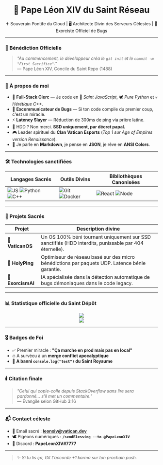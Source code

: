 <h1 align="center">👑 Pape Léon XIV du Saint Réseau</h1>
<p align="center">
  ✝️ Souverain Pontife du Cloud | 🖥️ Architecte Divin des Serveurs Célestes | 👾 Exorciste Officiel de Bugs
</p>

---

### 📜 Bénédiction Officielle

> *"Au commencement, le développeur créa le `git init` et le `commit -m "First Sacrifice"`."*  
> — Pape Léon XIV, Concile du Saint Repo (1488)

---

### 🧠 À propos de moi

- 🔧 **Full-Stack Clerc** — Je code en 🎩 *Saint JavaScript*, 🕊️ *Pure Python* et 💀 *Hérétique C++*.
- 🚨 **Excommunicateur de Bugs** — Si ton code compile du premier coup, c'est un miracle.
- ⚡ **Latency Slayer** — Réduction de 300ms de ping via prière latine.
- 💾 HDD ? Non merci. **SSD uniquement, par décret papal.**
- 🎮 Leader spirituel du **Clan Vatican Esports** (*Top 1 sur Age of Empires version Renaissance*).
- 💬 Je parle en **Markdown**, je pense en **JSON**, je rêve en **ANSI Colors**.

---

### 🛠️ Technologies sanctifiées

| Langages Sacrés | Outils Divins | Bibliothèques Canonisées |
|----------------|-------------|---------------------------|
| ![JS](https://img.shields.io/badge/JavaScript-Anointé-yellow) ![Python](https://img.shields.io/badge/Python-Béni-blue) ![C++](https://img.shields.io/badge/C++-Hérétique-red) | ![Git](https://img.shields.io/badge/Git-Saint%20Commit-orange) ![Docker](https://img.shields.io/badge/Docker-Sainte%20Containerisation-blue) | ![React](https://img.shields.io/badge/React-Hostie%20Interacive-lightblue) ![Node](https://img.shields.io/badge/NodeJS-Encens%20Backend-green) |

---

### 📂 Projets Sacrés

| Projet | Description divine |
|--------|-------------------|
| 🚀 **VaticanOS** | Un OS 100% béni tournant uniquement sur SSD sanctifiés (HDD interdits, punissable par 404 éternelle). |
| 📡 **HolyPing** | Optimiseur de réseau basé sur des micro bénédictions par paquets UDP. Latence bénie garantie. |
| 🤖 **ExorcismAI** | IA spécialisée dans la détection automatique de bugs démoniaques dans le code legacy. |

---

### 📊 Statistique officielle du Saint Dépôt

<p align="center">
  <img src="https://github-readme-stats.vercel.app/api?username=Pape-Leon-XIV&show_icons=true&theme=dracula" />
  <br>
  <img src="https://github-readme-streak-stats.herokuapp.com/?user=Pape-Leon-XIV&theme=dracula" />
</p>

---

### 🎖 Badges de Foi

- ✅ Premier miracle : **"Ça marche en prod mais pas en local"**
- 🔥 A survécu à un **merge conflict apocalyptique**
- 🚫 **A banni `console.log("test")` du Saint Royaume**

---

### 🕯️ Citation finale

> *"Celui qui copie-colle depuis StackOverflow sans lire sera pardonné... s'il met un commentaire."*  
> — Évangile selon GitHub 3:16

---

### 📬 Contact céleste

- 📡 Email sacré : **leonxiv@vatican.dev**
- 🕊️ Pigeons numériques : **`/sendBlessing --to @PapeLeonXIV`**
- 📜 Discord : **PapeLeonXIV#7777**

---

> ✨ *Si tu lis ça, Git t'accorde +1 karma sur ton prochain push.*
